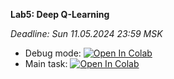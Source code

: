 **Lab5: Deep Q-Learning**

*Deadline: Sun 11.05.2024 23:59 MSK*

- Debug mode: [![Open In Colab](https://colab.research.google.com/assets/colab-badge.svg)](https://colab.research.google.com/github/girafe-ai/natural-language-processing/blob/d167ff7/homeworks/hw04_dqn/homework_pytorch_debug.ipynb)
- Main task: [![Open In Colab](https://colab.research.google.com/assets/colab-badge.svg)](https://colab.research.google.com/github/girafe-ai/natural-language-processing/blob/d167ff7/homeworks/hw04_dqn/homework_pytorch_main.ipynb)
